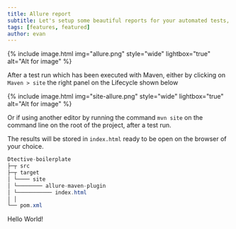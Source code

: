 ```yaml
---
title: Allure report
subtitle: Let's setup some beautiful reports for your automated tests, shall we?
tags: [features, featured]
author: evan
---
```


{% include image.html img="allure.png" style="wide" lightbox="true" alt="Alt for image" %}

After a test run which has been executed with Maven, either by clicking on
 `Maven > site` the right panel on the Lifecycle shown below

{% include image.html img="site-allure.png" style="wide" lightbox="true" alt="Alt for image" %}

Or if using another editor by running the command `mvn site` on the command line
on the root of the project, after a test run.

The results will be stored in `index.html` ready to be open on the browser of your choice.

```java
Dtective-boilerplate
├─┬ src
├─┬ target
│ └──── site
│ └──────── allure-maven-plugin
│ └─────────── index.html
│ │
└── pom.xml
```
Hello World!
